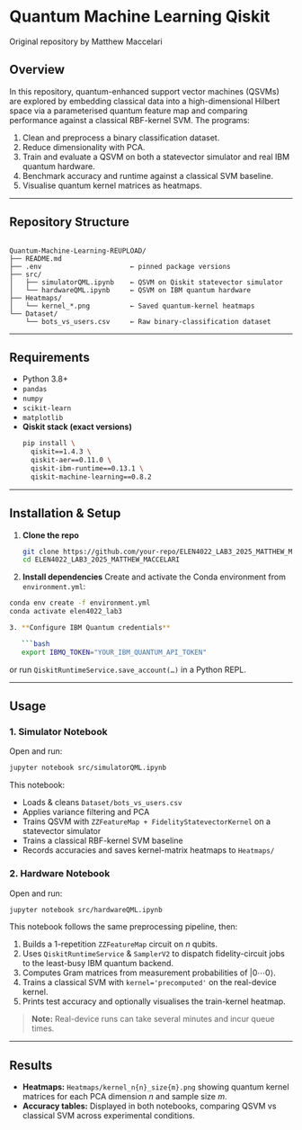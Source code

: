 # Quantum Machine Learning Qiskit
Original repository by Matthew Maccelari
## Overview  
In this repository, quantum-enhanced support vector machines (QSVMs) are explored by embedding classical data into a high-dimensional Hilbert space via a parameterised quantum feature map and comparing performance against a classical RBF-kernel SVM. The programs:  
1. Clean and preprocess a binary classification dataset.  
2. Reduce dimensionality with PCA.  
3. Train and evaluate a QSVM on both a statevector simulator and real IBM quantum hardware.  
4. Benchmark accuracy and runtime against a classical SVM baseline.  
5. Visualise quantum kernel matrices as heatmaps.  

---

## Repository Structure  
```

Quantum-Machine-Learning-REUPLOAD/
├── README.md
├── .env                      ← pinned package versions
├── src/
│   ├── simulatorQML.ipynb    ← QSVM on Qiskit statevector simulator
│   └── hardwareQML.ipynb     ← QSVM on IBM quantum hardware
├── Heatmaps/
│   └── kernel_*.png          ← Saved quantum-kernel heatmaps
└── Dataset/
    └── bots_vs_users.csv     ← Raw binary-classification dataset

````

---

## Requirements  
- Python 3.8+  
- `pandas`  
- `numpy`  
- `scikit-learn`  
- `matplotlib`  
- **Qiskit stack (exact versions)**  
  ```bash
  pip install \
    qiskit==1.4.3 \
    qiskit-aer==0.11.0 \
    qiskit-ibm-runtime==0.13.1 \
    qiskit-machine-learning==0.8.2
  ```

---

## Installation & Setup

1. **Clone the repo**

   ```bash
   git clone https://github.com/your-repo/ELEN4022_LAB3_2025_MATTHEW_MACCELARI.git
   cd ELEN4022_LAB3_2025_MATTHEW_MACCELARI
   ```
2. **Install dependencies**
Create and activate the Conda environment from `environment.yml`:

```bash
conda env create -f environment.yml
conda activate elen4022_lab3

3. **Configure IBM Quantum credentials**

   ```bash
   export IBMQ_TOKEN="YOUR_IBM_QUANTUM_API_TOKEN"
   ```

   or run `QiskitRuntimeService.save_account(…)` in a Python REPL.

---

## Usage

### 1. Simulator Notebook

Open and run:

```bash
jupyter notebook src/simulatorQML.ipynb
```

This notebook:

* Loads & cleans `Dataset/bots_vs_users.csv`
* Applies variance filtering and PCA
* Trains QSVM with `ZZFeatureMap + FidelityStatevectorKernel` on a statevector simulator
* Trains a classical RBF-kernel SVM baseline
* Records accuracies and saves kernel-matrix heatmaps to `Heatmaps/`

### 2. Hardware Notebook

Open and run:

```bash
jupyter notebook src/hardwareQML.ipynb
```

This notebook follows the same preprocessing pipeline, then:

1. Builds a 1-repetition `ZZFeatureMap` circuit on $n$ qubits.
2. Uses `QiskitRuntimeService` & `SamplerV2` to dispatch fidelity-circuit jobs to the least-busy IBM quantum backend.
3. Computes Gram matrices from measurement probabilities of $\lvert0\cdots0\rangle$.
4. Trains a classical SVM with `kernel='precomputed'` on the real-device kernel.
5. Prints test accuracy and optionally visualises the train-kernel heatmap.

> **Note:** Real-device runs can take several minutes and incur queue times.

---

## Results

* **Heatmaps:** `Heatmaps/kernel_n{n}_size{m}.png` showing quantum kernel matrices for each PCA dimension $n$ and sample size $m$.
* **Accuracy tables:** Displayed in both notebooks, comparing QSVM vs classical SVM across experimental conditions.

